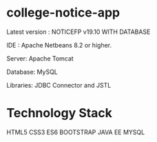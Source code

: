 # college-notice-app

Latest version : NOTICEFP v19.10 WITH DATABASE

IDE : Apache Netbeans 8.2 or higher.

Server: Apache Tomcat

Database: MySQL

Libraries: JDBC Connector and JSTL

# Technology Stack
HTML5
CSS3
ES6
BOOTSTRAP
JAVA EE
MYSQL
